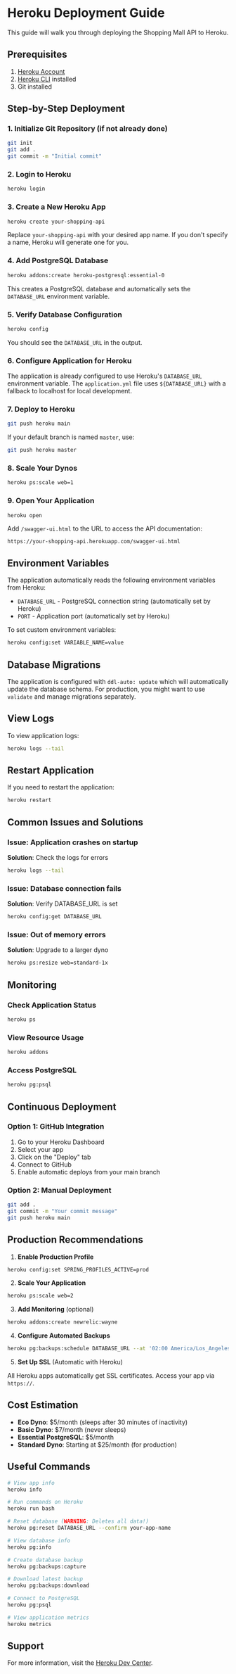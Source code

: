 # Heroku Deployment Guide

This guide will walk you through deploying the Shopping Mall API to Heroku.

## Prerequisites

1. [Heroku Account](https://signup.heroku.com/)
2. [Heroku CLI](https://devcenter.heroku.com/articles/heroku-cli) installed
3. Git installed

## Step-by-Step Deployment

### 1. Initialize Git Repository (if not already done)

```bash
git init
git add .
git commit -m "Initial commit"
```

### 2. Login to Heroku

```bash
heroku login
```

### 3. Create a New Heroku App

```bash
heroku create your-shopping-api
```

Replace `your-shopping-api` with your desired app name. If you don't specify a name, Heroku will generate one for you.

### 4. Add PostgreSQL Database

```bash
heroku addons:create heroku-postgresql:essential-0
```

This creates a PostgreSQL database and automatically sets the `DATABASE_URL` environment variable.

### 5. Verify Database Configuration

```bash
heroku config
```

You should see the `DATABASE_URL` in the output.

### 6. Configure Application for Heroku

The application is already configured to use Heroku's `DATABASE_URL` environment variable. The `application.yml` file uses `${DATABASE_URL}` with a fallback to localhost for local development.

### 7. Deploy to Heroku

```bash
git push heroku main
```

If your default branch is named `master`, use:

```bash
git push heroku master
```

### 8. Scale Your Dynos

```bash
heroku ps:scale web=1
```

### 9. Open Your Application

```bash
heroku open
```

Add `/swagger-ui.html` to the URL to access the API documentation:

```
https://your-shopping-api.herokuapp.com/swagger-ui.html
```

## Environment Variables

The application automatically reads the following environment variables from Heroku:

- `DATABASE_URL` - PostgreSQL connection string (automatically set by Heroku)
- `PORT` - Application port (automatically set by Heroku)

To set custom environment variables:

```bash
heroku config:set VARIABLE_NAME=value
```

## Database Migrations

The application is configured with `ddl-auto: update` which will automatically update the database schema. For production, you might want to use `validate` and manage migrations separately.

## View Logs

To view application logs:

```bash
heroku logs --tail
```

## Restart Application

If you need to restart the application:

```bash
heroku restart
```

## Common Issues and Solutions

### Issue: Application crashes on startup

**Solution**: Check the logs for errors

```bash
heroku logs --tail
```

### Issue: Database connection fails

**Solution**: Verify DATABASE_URL is set

```bash
heroku config:get DATABASE_URL
```

### Issue: Out of memory errors

**Solution**: Upgrade to a larger dyno

```bash
heroku ps:resize web=standard-1x
```

## Monitoring

### Check Application Status

```bash
heroku ps
```

### View Resource Usage

```bash
heroku addons
```

### Access PostgreSQL

```bash
heroku pg:psql
```

## Continuous Deployment

### Option 1: GitHub Integration

1. Go to your Heroku Dashboard
2. Select your app
3. Click on the "Deploy" tab
4. Connect to GitHub
5. Enable automatic deploys from your main branch

### Option 2: Manual Deployment

```bash
git add .
git commit -m "Your commit message"
git push heroku main
```

## Production Recommendations

1. **Enable Production Profile**

```bash
heroku config:set SPRING_PROFILES_ACTIVE=prod
```

2. **Scale Your Application**

```bash
heroku ps:scale web=2
```

3. **Add Monitoring** (optional)

```bash
heroku addons:create newrelic:wayne
```

4. **Configure Automated Backups**

```bash
heroku pg:backups:schedule DATABASE_URL --at '02:00 America/Los_Angeles'
```

5. **Set Up SSL** (Automatic with Heroku)

All Heroku apps automatically get SSL certificates. Access your app via `https://`.

## Cost Estimation

- **Eco Dyno**: $5/month (sleeps after 30 minutes of inactivity)
- **Basic Dyno**: $7/month (never sleeps)
- **Essential PostgreSQL**: $5/month
- **Standard Dyno**: Starting at $25/month (for production)

## Useful Commands

```bash
# View app info
heroku info

# Run commands on Heroku
heroku run bash

# Reset database (WARNING: Deletes all data!)
heroku pg:reset DATABASE_URL --confirm your-app-name

# View database info
heroku pg:info

# Create database backup
heroku pg:backups:capture

# Download latest backup
heroku pg:backups:download

# Connect to PostgreSQL
heroku pg:psql

# View application metrics
heroku metrics
```

## Support

For more information, visit the [Heroku Dev Center](https://devcenter.heroku.com/).
